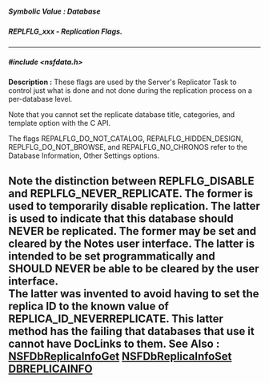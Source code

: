##### Symbolic Value : Database
##### REPLFLG_xxx - Replication Flags.
---
##### #include <nsfdata.h>
**Description :**
These flags are used by the Server's Replicator Task to control just what is 
done and not done during the replication process on a per-database level.

Note that you cannot set the replicate database title, categories, and template 
option with the C API.

The flags REPALFLG_DO_NOT_CATALOG, REPALFLG_HIDDEN_DESIGN, 
REPLFLG_DO_NOT_BROWSE, and REPALFLG_NO_CHRONOS refer to the Database 
Information, Other Settings options.

Note the distinction between REPLFLG_DISABLE and REPLFLG_NEVER_REPLICATE. The 
former is used to temporarily disable replication.  The latter is used to 
indicate that this database should NEVER be replicated.  The former may be set 
and cleared by the Notes user interface. The latter is intended to be set 
programmatically and SHOULD NEVER be able to be cleared by the user interface.  
The latter was invented to avoid having to set the replica ID to the known 
value of REPLICA_ID_NEVERREPLICATE.  This latter method has the failing that 
databases  that use it cannot have DocLinks to them.
**See Also :**
[NSFDbReplicaInfoGet](D:/md_files/NSFDbReplicaInfoGet.md)
[NSFDbReplicaInfoSet](D:/md_files/NSFDbReplicaInfoSet.md)
[DBREPLICAINFO](D:/md_files/DBREPLICAINFO.md)
---
